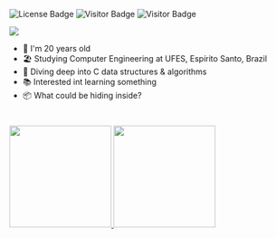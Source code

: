 ![License Badge](https://img.shields.io/badge/license-MIT-blue)
![Visitor Badge](https://visitor-badge.laobi.icu/badge?page_id=edualfo.visitor-badge)
![Visitor Badge](https://img.shields.io/badge/made%20in-brazil-green)



<div align="left">
  <img src="https://readme-typing-svg.herokuapp.com?font=Consolas&weight=400&size=28&duration=4000&pause=600&width=700&height=50&color=fff&center=false&vCenter=true&lines=Hi%2C+I'm+Eduardo+Abreu!%F0%9F%91%8B%F0%9F%91%8B;I'm+a+computer+engineering+student;Check+out+some+cool+stuff+below+%F0%9F%8D%B7%F0%9F%97%BF">
</div>

<div align="left">
  <ul>
    <li>🤠 I'm 20 years old</li>
    <li>🏖️ Studying Computer Engineering at UFES, Espírito Santo, Brazil</li>
    <li>🤿 Diving deep into C data structures & algorithms</li>
    <li>📚 Interested int learning something</li>
    <li>📦 What could be hiding inside?</li>
  </ul>
</div>

#

<div>
  <a href="https://github.com/edualfo">
  <img height="180" src="https://github-readme-stats.vercel.app/api?username=edualfo&show_icons=true&theme=flag-india&bg_color=eee&include_all_commits=true&count_private=true&hide_rank=false&border_radius=5&hide_border=true&border_color=545d68"/>
  <img height="180" src="https://github-readme-stats.vercel.app/api/top-langs/?username=edualfo&theme=flag-india&bg_color=eee&border_radius=5&hide_border=true&border_color=&exclude_repo=&hide=&langs_count=10&layout=compact">
</div>

<!---

<div align=left>
  <img height="180" src="https://streak-stats.demolab.com?user=edualfo&ring&theme=react&ring=&fire=&currStreakNum=&currStreakLabel=&border_radius=5&hide_border=true">
</div>

#


<!---

#

![snake gif](https://github.com/edualfo/edualfo/blob/output/github-contribution-grid-snake.svg)

--->

<!---
eduabreulfo/eduabreulfo is a ✨ special ✨ repository because its `README.md` (this file) appears on your GitHub profile.
You can click the Preview link to take a look at your changes.
--->
